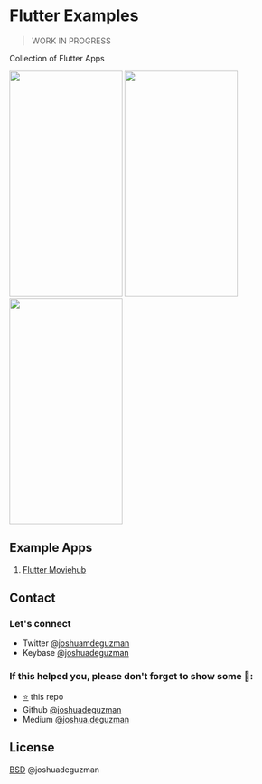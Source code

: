 # Flutter Examples

> WORK IN PROGRESS

Collection of Flutter Apps

<img src="flutter_moviehub/.github/demo_1.gif" width="200" height="400" />
<img src="flutter_moviehub/.github/demo_1.gif" width="200" height="400" />
<img src="flutter_moviehub/.github/demo_1.gif" width="200" height="400" />

## Example Apps
1. [Flutter Moviehub](https://github.com/joshuadeguzman/flutter-examples/flutter_moviehub)

## Contact

### Let's connect

- Twitter [@joshuamdeguzman](https://twitter.com/joshuadeguzman)
- Keybase [@joshuadeguzman](https://keybase.io/joshuadeguzman)

### If this helped you, please don't forget to show some 💙:
- [⭐](https://github.com/joshuadeguzman/flutter-examples/stargazers) this repo
- Github [@joshuadeguzman](https://github.com/joshuadeguzman)
- Medium [@joshua.deguzman](https://medium.com/@joshua.deguzman)

## License

[BSD](LICENSE.md) @joshuadeguzman